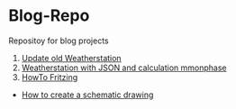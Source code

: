# Blog-Repo
Repositoy for blog projects

1. [Update old Weatherstation](https://github.com/M3taKn1ght/Blog-Repo/tree/master/Weatherstation/Weatherstation_old_update)
2. [Weatherstation with JSON and calculation mmonphase](https://github.com/M3taKn1ght/Blog-Repo/tree/master/Weatherstation/Weatherstation_JSON_moonphase)
3. [HowTo Fritzing](https://github.com/M3taKn1ght/Blog-Repo/tree/master/HowTo_Fritzing)
- [How to create a schematic drawing](https://github.com/M3taKn1ght/Blog-Repo/tree/master/HowTo_Fritzing/Part_1)
